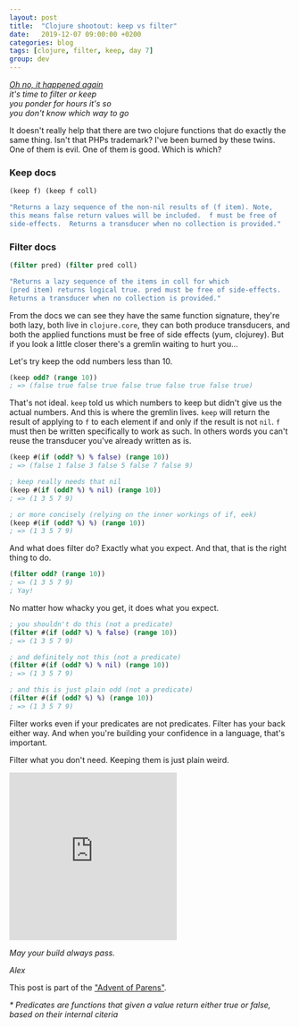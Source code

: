 ```yaml
---
layout: post
title:  "Clojure shootout: keep vs filter"
date:   2019-12-07 09:00:00 +0200
categories: blog
tags: [clojure, filter, keep, day 7]
group: dev
---
```


_[Oh no, it happened again](https://www.youtube.com/watch?v=_5Zik3jak3A)_    
_it's time to filter or keep_    
_you ponder for hours it's so_  
_you don't know which way to go_  

It doesn't really help that there are two clojure functions that do exactly the same thing. Isn't that PHPs trademark? I've been burned by these twins. One of them is evil. One of them is good. Which is which?

### Keep docs
```clojure 
(keep f) (keep f coll)

"Returns a lazy sequence of the non-nil results of (f item). Note,
this means false return values will be included.  f must be free of
side-effects.  Returns a transducer when no collection is provided."
```

### Filter docs
```clojure 
(filter pred) (filter pred coll)

"Returns a lazy sequence of the items in coll for which
(pred item) returns logical true. pred must be free of side-effects.
Returns a transducer when no collection is provided."
```

From the docs we can see they have the same function signature, they're both lazy, both live in `clojure.core`, they can both produce transducers, and both the applied functions must be free of side effects (yum, clojurey). But if you look a little closer there's a gremlin waiting to hurt you...

Let's try keep the odd numbers less than 10.
```clojure
(keep odd? (range 10))
; => (false true false true false true false true false true)
```

That's not ideal. `keep` told us which numbers to keep but didn't give us the actual numbers. And this is where the gremlin lives. `keep` will return the result of applying to `f` to each element if and only if the result is not `nil`. `f` must then be written specifically to work as such. In others words you can't reuse the transducer you've already written as is. 

```clojure
(keep #(if (odd? %) % false) (range 10))
; => (false 1 false 3 false 5 false 7 false 9)

; keep really needs that nil
(keep #(if (odd? %) % nil) (range 10))
; => (1 3 5 7 9)

; or more concisely (relying on the inner workings of if, eek)
(keep #(if (odd? %) %) (range 10))
; => (1 3 5 7 9)
```

And what does filter do? Exactly what you expect. And that, that is the right thing to do. 

```clojure
(filter odd? (range 10))
; => (1 3 5 7 9) 
; Yay!
```
No matter how whacky you get, it does what you expect. 

```clojure
; you shouldn't do this (not a predicate)
(filter #(if (odd? %) % false) (range 10))
; => (1 3 5 7 9)

; and definitely not this (not a predicate)
(filter #(if (odd? %) % nil) (range 10))
; => (1 3 5 7 9)

; and this is just plain odd (not a predicate)
(filter #(if (odd? %) %) (range 10))
; => (1 3 5 7 9)
```
Filter works even if your predicates are not predicates. Filter has your back either way. And when you're building your confidence in a language, that's important.  


Filter what you don't need. Keeping them is just plain weird. 

<iframe src="https://giphy.com/embed/xUOxeT9vXDpCyNeKsw" width="300" height="300" frameBorder="0" class="giphy-embed" allowFullScreen></iframe>

_May your build always pass._

_Alex_

This post is part of the ["Advent of Parens"](/blog/2019/12/01/advent-of-parens.html).


_* Predicates are functions that given a value return either true or false, based on their internal citeria_